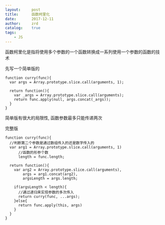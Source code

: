 ```yaml
---
layout:     post
title:      函数柯里化
date:       2017-12-11
author:     zrd
catalog:    true
tags:
    - JS
---
```


函数柯里化是指将使用多个参数的一个函数转换成一系列使用一个参数的函数的技术

先写一个简单版的
```
function curry(func){
  var args = Array.prototype.slice.call(arguments, 1);
  
  return function(){
    var _args = Array.prototype.slice.call(arguments);
    return func.apply(null, args.concat(_args));
  }
}
```
简单版有很大的局限性, 函数参数最多只能传递两次

完整版
```
function curry(func){
  //判断第二个参数是通过数组传入的还是数字传入的
  var arg1 = Array.prototype.slice.call(arguments, 1)
      //函数的形参个数
      length = func.length;
      
  return function(){
    var arg2 = Array.prototype.slice.call(arguments),
        args = arg1.concat(arg2),
        argsLength = args.length;
    
    if(argsLength < length){
      //通过递归来实现参数的多次传入
      return curry(func, ...args);
    }else{
      return func.apply(this, args) 
    }
  }
}
```

























